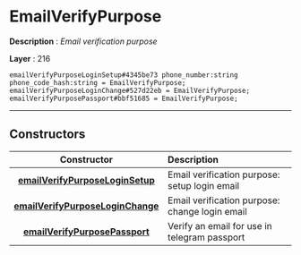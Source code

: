 # EmailVerifyPurpose

**Description** : *Email verification purpose*

**Layer** : 216

```tl
emailVerifyPurposeLoginSetup#4345be73 phone_number:string phone_code_hash:string = EmailVerifyPurpose;
emailVerifyPurposeLoginChange#527d22eb = EmailVerifyPurpose;
emailVerifyPurposePassport#bbf51685 = EmailVerifyPurpose;
```

---

## Constructors

| Constructor | Description |
| :---: | :--- |
| [**emailVerifyPurposeLoginSetup**](constructor/emailVerifyPurposeLoginSetup) | Email verification purpose: setup login email |
| [**emailVerifyPurposeLoginChange**](constructor/emailVerifyPurposeLoginChange) | Email verification purpose: change login email |
| [**emailVerifyPurposePassport**](constructor/emailVerifyPurposePassport) | Verify an email for use in telegram passport |
